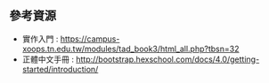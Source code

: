 ## 參考資源

- 實作入門 : https://campus-xoops.tn.edu.tw/modules/tad_book3/html_all.php?tbsn=32
- 正體中文手冊 : http://bootstrap.hexschool.com/docs/4.0/getting-started/introduction/
